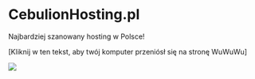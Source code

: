 # CebulionHosting.pl

Najbardziej szanowany hosting w Polsce!

[Kliknij w ten tekst, aby twój komputer przeniósł się na stronę WuWuWu]

![](https://github.com/Nadwey/cebulionhosting.pl/assets/81181783/744390c3-de7a-4264-96fa-537aef4a8e3b)
